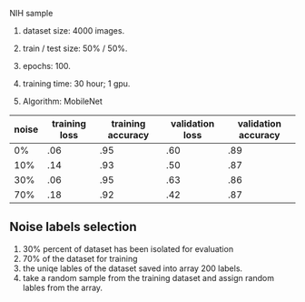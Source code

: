 NIH sample

1. dataset size: 4000 images.

2. train / test size: 50% / 50%.

3. epochs: 100.

4. training time: 30 hour; 1 gpu.

5. Algorithm: MobileNet

   

| noise | training loss | training accuracy | validation loss | validation accuracy |
| ----- | ------------- | ----------------- | --------------- | ------------------- |
| 0%   | .06           | .95               | .60             | .89                 |
| 10%   | .14          | .93               | .50             | .87                 |
| 30%   | .06           | .95               | .63             | .86                 |
| 70%   | .18           | .92               | .42             | .87                 |



## Noise labels selection

1. 30% percent of dataset has been isolated for evaluation
2. 70% of the dataset for training
3. the uniqe lables of the dataset saved into array 200 labels.
4. take a random sample from the training dataset and assign random lables from the array.

